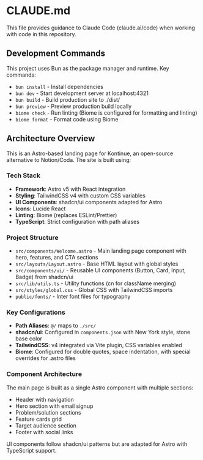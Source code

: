 # CLAUDE.md

This file provides guidance to Claude Code (claude.ai/code) when working with code in this repository.

## Development Commands

This project uses Bun as the package manager and runtime. Key commands:

- `bun install` - Install dependencies
- `bun dev` - Start development server at localhost:4321
- `bun build` - Build production site to ./dist/
- `bun preview` - Preview production build locally
- `biome check` - Run linting (Biome is configured for formatting and linting)
- `biome format` - Format code using Biome

## Architecture Overview

This is an Astro-based landing page for Kontinue, an open-source alternative to Notion/Coda. The site is built using:

### Tech Stack
- **Framework**: Astro v5 with React integration
- **Styling**: TailwindCSS v4 with custom CSS variables
- **UI Components**: shadcn/ui components adapted for Astro
- **Icons**: Lucide React
- **Linting**: Biome (replaces ESLint/Prettier)
- **TypeScript**: Strict configuration with path aliases

### Project Structure
- `src/components/Welcome.astro` - Main landing page component with hero, features, and CTA sections
- `src/layouts/Layout.astro` - Base HTML layout with global styles
- `src/components/ui/` - Reusable UI components (Button, Card, Input, Badge) from shadcn/ui
- `src/lib/utils.ts` - Utility functions (cn for className merging)
- `src/styles/global.css` - Global CSS with TailwindCSS imports
- `public/fonts/` - Inter font files for typography

### Key Configurations
- **Path Aliases**: `@/` maps to `./src/`
- **shadcn/ui**: Configured in `components.json` with New York style, stone base color
- **TailwindCSS**: v4 integrated via Vite plugin, CSS variables enabled
- **Biome**: Configured for double quotes, space indentation, with special overrides for .astro files

### Component Architecture
The main page is built as a single Astro component with multiple sections:
- Header with navigation
- Hero section with email signup
- Problem/solution sections
- Feature cards grid
- Target audience section
- Footer with social links

UI components follow shadcn/ui patterns but are adapted for Astro with TypeScript support.